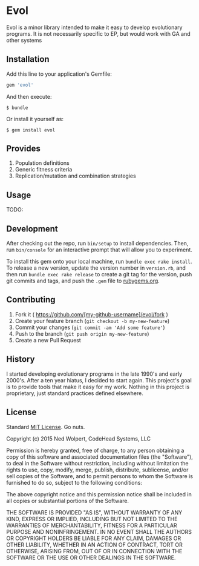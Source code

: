 # Evol

Evol is a minor library intended to make it easy to develop evolutionary
programs. It is not necessarily specific to EP, but would work with GA
and other systems

## Installation

Add this line to your application's Gemfile:

```ruby
gem 'evol'
```

And then execute:

    $ bundle

Or install it yourself as:

    $ gem install evol

## Provides

1. Population definitions
2. Generic fitness criteria
3. Replication/mutation and combination strategies


## Usage

TODO: 

## Development

After checking out the repo, run `bin/setup` to install dependencies. Then, run `bin/console` for an interactive prompt that will allow you to experiment.

To install this gem onto your local machine, run `bundle exec rake install`. To release a new version, update the version number in `version.rb`, and then run `bundle exec rake release` to create a git tag for the version, push git commits and tags, and push the `.gem` file to [rubygems.org](https://rubygems.org).

## Contributing

1. Fork it ( https://github.com/[my-github-username]/evol/fork )
2. Create your feature branch (`git checkout -b my-new-feature`)
3. Commit your changes (`git commit -am 'Add some feature'`)
4. Push to the branch (`git push origin my-new-feature`)
5. Create a new Pull Request

## History

I started developing evolutionary programs in the late 1990's and early 2000's. After a ten year hiatus, I decided to start again. This project's goal is to provide tools that make it easy for my work. Nothing in this project is proprietary, just standard practices defined elsewhere.

## License

Standard [MIT License](http://opensource.org/licenses/MIT). Go nuts. 

Copyright (c) 2015  Ned Wolpert, CodeHead Systems, LLC

Permission is hereby granted, free of charge, to any person obtaining a copy
of this software and associated documentation files (the "Software"), to deal
in the Software without restriction, including without limitation the rights
to use, copy, modify, merge, publish, distribute, sublicense, and/or sell
copies of the Software, and to permit persons to whom the Software is
furnished to do so, subject to the following conditions:

The above copyright notice and this permission notice shall be included in
all copies or substantial portions of the Software.

THE SOFTWARE IS PROVIDED "AS IS", WITHOUT WARRANTY OF ANY KIND, EXPRESS OR
IMPLIED, INCLUDING BUT NOT LIMITED TO THE WARRANTIES OF MERCHANTABILITY,
FITNESS FOR A PARTICULAR PURPOSE AND NONINFRINGEMENT. IN NO EVENT SHALL THE
AUTHORS OR COPYRIGHT HOLDERS BE LIABLE FOR ANY CLAIM, DAMAGES OR OTHER
LIABILITY, WHETHER IN AN ACTION OF CONTRACT, TORT OR OTHERWISE, ARISING FROM,
OUT OF OR IN CONNECTION WITH THE SOFTWARE OR THE USE OR OTHER DEALINGS IN
THE SOFTWARE.